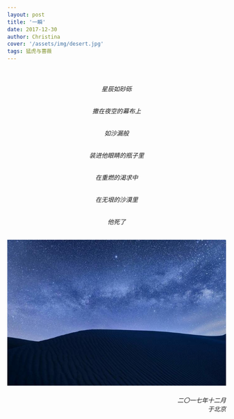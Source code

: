 ```yaml
---
layout: post
title: '一瞬'
date: 2017-12-30
author: Christina
cover: '/assets/img/desert.jpg'
tags: 猛虎与蔷薇
---
```



<h6 style="text-align:center">
<br>

星辰如砂砾<br><br>

撒在夜空的幕布上<br><br>

如沙漏般<br><br>

装进他眼睛的瓶子里<br><br>

在重燃的渴求中<br><br>

在无垠的沙漠里<br><br>

他死了</h6>


![](/assets/img/desert.jpeg)

<h6 style="text-align:right">二〇一七年十二月<br>
    于北京</h6>
​    